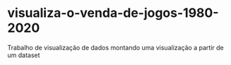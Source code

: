 # visualiza-o-venda-de-jogos-1980-2020
Trabalho de visualização de dados montando uma visualização a partir de um dataset
